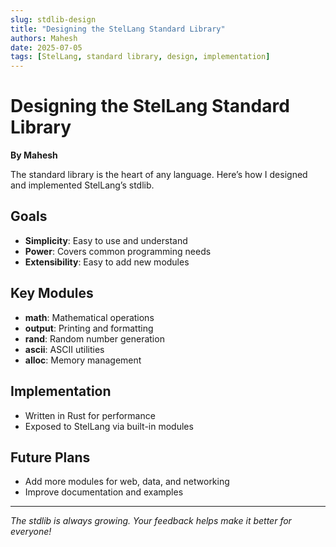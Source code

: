 ```yaml
---
slug: stdlib-design
title: "Designing the StelLang Standard Library"
authors: Mahesh
date: 2025-07-05
tags: [StelLang, standard library, design, implementation]
---
```


# Designing the StelLang Standard Library

**By Mahesh**

The standard library is the heart of any language. Here’s how I designed and implemented StelLang’s stdlib.

## Goals
- **Simplicity**: Easy to use and understand
- **Power**: Covers common programming needs
- **Extensibility**: Easy to add new modules

## Key Modules
- **math**: Mathematical operations
- **output**: Printing and formatting
- **rand**: Random number generation
- **ascii**: ASCII utilities
- **alloc**: Memory management

## Implementation
- Written in Rust for performance
- Exposed to StelLang via built-in modules

## Future Plans
- Add more modules for web, data, and networking
- Improve documentation and examples

---

*The stdlib is always growing. Your feedback helps make it better for everyone!* 
